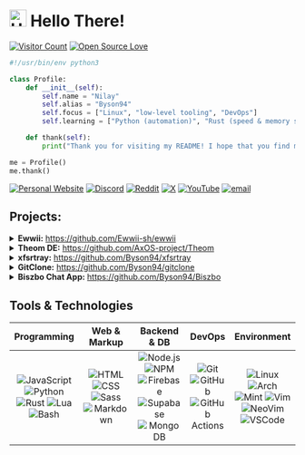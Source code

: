 # <img src='https://x.tw93.fun/images/hi.gif' alt='Hi' width="30"/> Hello There!

[![Visitor Count](https://visitor-badge.laobi.icu/badge?page_id=Byson94.Byson94)](#)
[![Open Source Love](https://badges.frapsoft.com/os/v1/open-source.svg?v=103)](https://github.com/ellerbrock/open-source-badges/)

```python
#!/usr/bin/env python3

class Profile:
    def __init__(self):
        self.name = "Nilay"
        self.alias = "Byson94"
        self.focus = ["Linux", "low-level tooling", "DevOps"]
        self.learning = ["Python (automation)", "Rust (speed & memory safety)"]

    def thank(self):
        print("Thank you for visiting my README! I hope that you find my works interesting.")

me = Profile()
me.thank()
```

[![Personal Website](https://img.shields.io/badge/Personal%20Website-grey?logo=circle&logoColor=white)](https://byson94.github.io)
[![Discord](https://img.shields.io/badge/Discord-5865F2?logo=discord&logoColor=white)](https://discord.com/users/1247151175594147852)
[![Reddit](https://img.shields.io/badge/Reddit-%23FF4500.svg?logo=Reddit&logoColor=white)](https://reddit.com/user/Byson94_dev)
[![X](https://img.shields.io/badge/X-black.svg?logo=X&logoColor=white)](https://x.com/Byson94)
[![YouTube](https://img.shields.io/badge/YouTube-%23FF0000.svg?logo=YouTube&logoColor=white)](https://youtube.com/@Byson94)
[![email](https://img.shields.io/badge/Email-D14836?logo=gmail&logoColor=white)](mailto:byson94wastaken@gmail.com)

## Projects:

<details>
  <summary><strong>Ewwii:</strong> <a href="https://github.com/AxOS-project/Theom">https://github.com/Ewwii-sh/ewwii<a/></summary>
<hr/>
A widget system made for maximum flexibility, extensibility, and power.
<hr/>
</details>

<details>
  <summary><strong>Theom DE:</strong> <a href="https://github.com/AxOS-project/Theom">https://github.com/AxOS-project/Theom<a/></summary>
<hr/>
A minimal and fast desktop enviornment for linux with eligance and costomizability.
<hr/>
</details>

<details>
  <summary><strong>xfsrtray:</strong> <a href="https://github.com/Byson94/xfsrtray">https://github.com/Byson94/xfsrtray<a/></summary>
<hr/>
A minimal and customizable system tray tool for linux. It floats by default unlike traditional system trays which dock.
It is made in rust using x11rb and provides a smooth experience without any flickers.
<hr/>
</details>

<details>
  <summary><strong>GitClone:</strong> <a href="https://github.com/Byson94/gitclone">https://github.com/Byson94/gitclone<a/></summary>
<hr/>
An educational tool I made to learn about Git. I wrote a full README that explains the whole <a href="https://github.com/Byson94/gitclone/blob/main/architecture/README.md">GitClone architecture<a/> which is basically as same as Git's.

People who are interested in this, can use the resources I provided to learn more about Git.

<hr/>
</details>

<details>
  <summary><strong>Biszbo Chat App:</strong> <a href="https://github.com/Byson94/Biszbo">https://github.com/Byson94/Biszbo<a/></summary>   
<hr/>
A great chat app that I made to learn about databases and real time messaging.

> This project has been archived and may not work as intended.

<hr/>
</details>

## Tools & Technologies

<!-- I am sorry, I had to make this mess -->

|                                                                                                          **Programming**                                                                                                           |                                                                                  **Web & Markup**                                                                                   |                                                                                                                     **Backend & DB**                                                                                                                      |                                                                         **DevOps**                                                                          |                                                                                                                                    **Environment**                                                                                                                                    |
| :--------------------------------------------------------------------------------------------------------------------------------------------------------------------------------------------------------------------------------: | :---------------------------------------------------------------------------------------------------------------------------------------------------------------------------------: | :-------------------------------------------------------------------------------------------------------------------------------------------------------------------------------------------------------------------------------------------------------: | :---------------------------------------------------------------------------------------------------------------------------------------------------------: | :-----------------------------------------------------------------------------------------------------------------------------------------------------------------------------------------------------------------------------------------------------------------------------------: |
| ![JavaScript](https://skillicons.dev/icons?i=js) ![Python](https://skillicons.dev/icons?i=py) ![Rust](https://skillicons.dev/icons?i=rust) ![Lua](https://skillicons.dev/icons?i=lua) ![Bash](https://skillicons.dev/icons?i=bash) | ![HTML](https://skillicons.dev/icons?i=html) ![CSS](https://skillicons.dev/icons?i=css) ![Sass](https://skillicons.dev/icons?i=scss) ![Markdown](https://skillicons.dev/icons?i=md) | ![Node.js](https://skillicons.dev/icons?i=nodejs) ![NPM](https://skillicons.dev/icons?i=npm) ![Firebase](https://skillicons.dev/icons?i=firebase) ![Supabase](https://skillicons.dev/icons?i=supabase) ![MongoDB](https://skillicons.dev/icons?i=mongodb) | ![Git](https://skillicons.dev/icons?i=git) ![GitHub](https://skillicons.dev/icons?i=github) ![GitHub Actions](https://skillicons.dev/icons?i=githubactions) | ![Linux](https://skillicons.dev/icons?i=linux) ![Arch](https://skillicons.dev/icons?i=arch) ![Mint](https://skillicons.dev/icons?i=mint) ![Vim](https://skillicons.dev/icons?i=vim) ![NeoVim](https://skillicons.dev/icons?i=neovim) ![VSCode](https://skillicons.dev/icons?i=vscode) |
